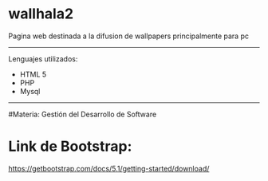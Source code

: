 # wallhala2

Pagina web destinada a la difusion de wallpapers principalmente para pc

---

Lenguajes utilizados:

- HTML 5
- PHP
- Mysql

---

#Materia:
Gestión del Desarrollo de Software

# Link de Bootstrap:

https://getbootstrap.com/docs/5.1/getting-started/download/
